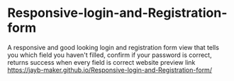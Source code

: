 # Responsive-login-and-Registration-form
A responsive and good looking login and registration form view that tells you which field you haven't filled, confirm if your password is correct, returns success when every field is correct
website preview link https://jayb-maker.github.io/Responsive-login-and-Registration-form/

